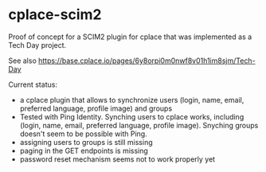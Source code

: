 # cplace-scim2

Proof of concept for a SCIM2 plugin for cplace that was implemented as a Tech Day project.

See also https://base.cplace.io/pages/6y8orpi0m0nwf8v01h1im8sjm/Tech-Day

Current status:
- a cplace plugin that allows to synchronize users (login, name, email, preferred language, profile image) and groups
- Tested with Ping Identity. Synching users to cplace works, including  (login, name, email, preferred language, profile image). Snyching groups doesn't seem to be possible with Ping.
- assigning users to groups is still missing
- paging in the GET endpoints is missing
- password reset mechanism seems not to work properly yet
